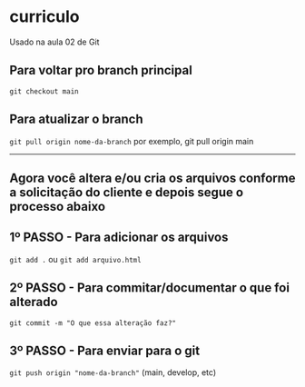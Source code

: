 # curriculo
Usado na aula 02 de Git

## Para voltar pro branch principal
`git checkout main`

## Para atualizar o branch
`git pull origin nome-da-branch`
por exemplo, git pull origin main

---
Agora você altera e/ou cria os arquivos conforme a solicitação do cliente e depois segue o processo abaixo
---

## 1º PASSO - Para adicionar os arquivos
`git add .` ou `git add arquivo.html`

## 2º PASSO - Para commitar/documentar o que foi alterado
`git commit -m "O que essa alteração faz?"`

## 3º PASSO - Para enviar para o git
`git push origin "nome-da-branch"` (main, develop, etc)